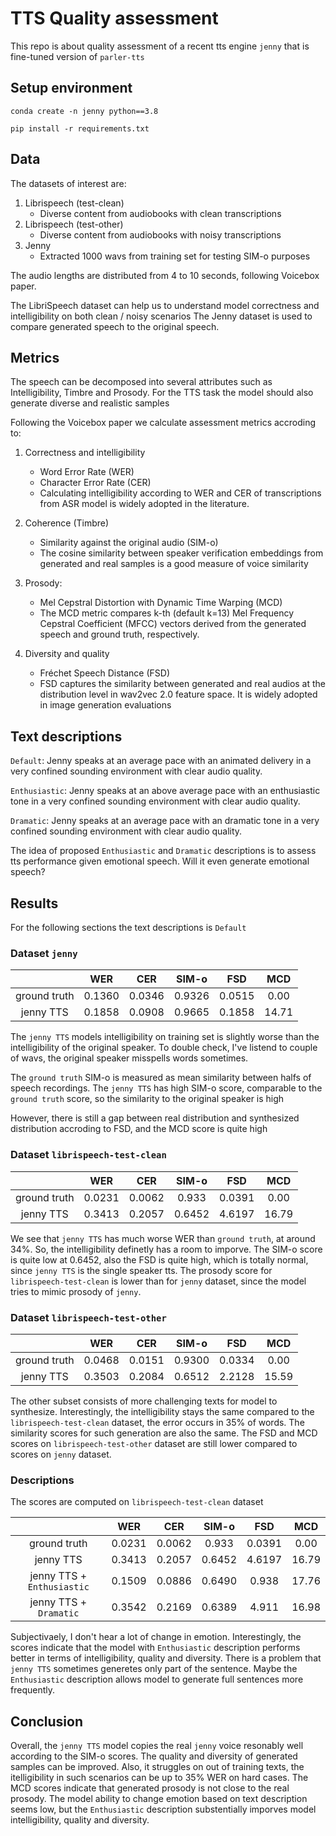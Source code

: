 # TTS Quality assessment

This repo  is about quality assessment of a recent tts engine `jenny` that is fine-tuned version of `parler-tts`

## Setup environment

`conda create -n jenny python==3.8`

`pip install -r requirements.txt`

## Data

The datasets of interest are: 

1. Librispeech (test-clean)
    - Diverse content from audiobooks with clean transcriptions
2. Librispeech (test-other)
    - Diverse content from audiobooks with noisy transcriptions
3. Jenny
    - Extracted 1000 wavs from training set for testing SIM-o purposes

The audio lengths are distributed from  4 to 10 seconds, following Voicebox paper.

The LibriSpeech dataset can help us to understand model correctness and intelligibility on both clean / noisy scenarios
The Jenny dataset is used to compare generated speech to the original speech.

## Metrics

The speech can be decomposed into several attributes such as Intelligibility, Timbre and Prosody. For the TTS task the model should also generate diverse and realistic samples

Following the Voicebox paper we calculate assessment metrics accroding to: 

1. Correctness and intelligibility
    - Word Error Rate (WER)
    - Character Error Rate (CER)
    - Calculating intelligibility according to WER and CER of transcriptions from ASR model is widely adopted in the literature.
2. Coherence (Timbre)
    - Similarity against the original audio (SIM-o)
    - The cosine similarity between speaker verification embeddings from generated and real samples is a good measure of voice similarity 

3. Prosody:
    - Mel Cepstral Distortion with Dynamic Time Warping (MCD)
    - The MCD metric compares k-th (default k=13) Mel Frequency Cepstral Coefficient (MFCC) vectors derived from the generated speech and ground truth, respectively.

4. Diversity and quality
    - Fréchet Speech Distance (FSD) 
    - FSD captures the similarity between generated and real audios at the distribution level in  wav2vec 2.0 feature space. It is widely adopted in image generation evaluations



## Text descriptions

`Default`: Jenny speaks at an average pace with an animated delivery in a very confined sounding environment with clear audio quality. 

`Enthusiastic`: Jenny speaks at an above average pace with an enthusiastic tone in a very confined sounding environment with clear audio quality.

`Dramatic`: Jenny speaks at an average pace with an dramatic tone in a very confined sounding environment with clear audio quality.

The idea of proposed `Enthusiastic` and  `Dramatic` descriptions is to assess tts performance given emotional speech. Will it even generate emotional speech?

## Results
For the following sections the text descriptions is `Default`
### Dataset `jenny`
|               | WER      |   CER    | SIM-o  | FSD     |   MCD    |
| :-----------: | :------: | :-------:| :----: |   :---: | :---:    |
| ground truth  |  0.1360  |   0.0346 | 0.9326 |  0.0515 |    0.00  |
| jenny TTS     |  0.1858  |   0.0908 | 0.9665 |  0.1858 |   14.71  |

The `jenny TTS` models intelligibility on training set is slightly worse than the intelligibility of the original speaker. To double check, I've listend to couple of wavs, the original speaker misspells words sometimes.

 The   `ground truth` SIM-o is measured as mean similarity between halfs of speech recordings. The `jenny TTS` has high SIM-o score, comparable to the `ground truth` score, so the similarity to the original speaker is high

 However, there is still a gap between real distribution and synthesized distribution accroding to FSD, and the MCD score is quite high


### Dataset `librispeech-test-clean`

|               | WER      |   CER    | SIM-o  | FSD     |   MCD    |
| :-----------: | :------: | :-------:| :----: |   :---: | :---:    |
| ground truth  |  0.0231  |   0.0062 | 0.933  |  0.0391 |    0.00  |
| jenny TTS     |  0.3413  |   0.2057 | 0.6452 |  4.6197 |   16.79  |

We see that `jenny TTS` has much worse WER than `ground truth`, at around 34%. So, the intelligibility definetly has a room to imporve.  The SIM-o score is quite low at  0.6452, also the FSD is quite high, which is totally normal, since  `jenny TTS` is the single speaker tts. The prosody score for `librispeech-test-clean` is lower than for `jenny` dataset, since the model tries to mimic prosody of `jenny`.


### Dataset `librispeech-test-other`

|               | WER      |   CER    | SIM-o  | FSD     |   MCD    |
| :-----------: | :------: | :-------:| :----: |   :---: | :---:    |
| ground truth  |  0.0468  |  0.0151  | 0.9300 |  0.0334 |    0.00  |
| jenny TTS     |  0.3503  |   0.2084 | 0.6512 |  2.2128 |   15.59  |

The other subset consists of more challenging texts for model to synthesize. Interestingly, the intelligibility stays the same compared to the `librispeech-test-clean` dataset, the error occurs in 35% of words. The similarity scores for such generation are also the same. The FSD and MCD scores on `librispeech-test-other` dataset are still lower compared to scores on `jenny` dataset.

### Descriptions

The scores are computed on `librispeech-test-clean` dataset

|                               | WER      |   CER    | SIM-o  | FSD     |   MCD    |
| :-----------:                 | :------: | :-------:| :----: |   :---: | :---:    |
| ground truth                  |  0.0231  |   0.0062 | 0.933  |  0.0391 |    0.00  |
| jenny TTS                     |  0.3413  |   0.2057 | 0.6452 |  4.6197 |   16.79  |
| jenny TTS + `Enthusiastic`    |  0.1509  |   0.0886 | 0.6490 |  0.938  |   17.76  |
| jenny TTS  + `Dramatic`       |  0.3542  |   0.2169 | 0.6389 |  4.911  |   16.98  |


Subjectivaely, I don't hear a lot of change in emotion. Interestingly, the scores indicate that the model with `Enthusiastic` description performs better in terms of intelligibility, quality and diversity. 
There is a problem that `jenny TTS` sometimes generetes only part of the sentence. Maybe the `Enthusiastic` description allows model to generate full sentences more frequently.

## Conclusion 

Overall, the `jenny TTS` model copies the real `jenny` voice resonably well according to the SIM-o scores. The quality and diversity of generated samples can be improved. Also, it struggles on out of training texts, the itelligibility in such scenarios can be up to 35% WER on hard cases. The MCD scores indicate that generated prosody is not close to the real prosody. The model ability to change emotion based on text description seems low, but the `Enthusiastic` description substentially imporves model intelligibility, quality and diversity. 
